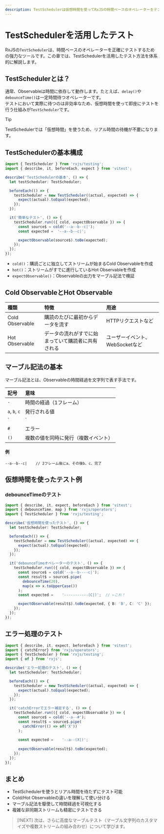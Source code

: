 ```yaml
---
description: TestSchedulerは仮想時間を使ってRxJSの時間ベースのオペレーターをテストできる強力なツールです。マーブル記法、ColdとHot Observableの扱い、debounceTimeやdelayなど時間依存処理の精密なユニットテスト方法を解説します。
---
```


# TestSchedulerを活用したテスト

RxJSの`TestScheduler`は、時間ベースのオペレーターを正確にテストするための強力なツールです。この章では、TestSchedulerを活用したテスト方法を体系的に解説します。

## TestSchedulerとは？

通常、Observableは時間に依存して動作します。たとえば、`delay()`や`debounceTime()`は一定時間待つオペレーターです。  
テストにおいて実際に待つのは非効率なため、仮想時間を使って即座にテストを行う仕組みが`TestScheduler`です。

> [!TIP]
> TestSchedulerでは「仮想時間」を使うため、リアル時間の待機が不要になります。

## TestSchedulerの基本構成

```ts
import { TestScheduler } from 'rxjs/testing';
import { describe, it, beforeEach, expect } from 'vitest';

describe('TestSchedulerの基本', () => {
  let testScheduler: TestScheduler;

  beforeEach(() => {
    testScheduler = new TestScheduler((actual, expected) => {
      expect(actual).toEqual(expected);
    });
  });

  it('簡単なテスト', () => {
    testScheduler.run(({ cold, expectObservable }) => {
      const source$ = cold('--a--b--c|');
      const expected =  '--a--b--c|';

      expectObservable(source$).toBe(expected);
    });
  });
});
```

- `cold()`：購読ごとに独立してストリームが始まるCold Observableを作成
- `hot()`：ストリームがすでに進行しているHot Observableを作成
- `expectObservable()`：Observableの出力をマーブル記法で検証


## Cold ObservableとHot Observable

|種類|特徴|用途|
|:---|:---|:---|
|Cold Observable|購読のたびに最初からデータを流す|HTTPリクエストなど|
|Hot Observable|データの流れがすでに始まっていて購読者に共有される|ユーザーイベント、WebSocketなど|


## マーブル記法の基本

マーブル記法とは、Observableの時間経過を文字列で表す手法です。

|記号|意味|
|:---|:---|
|`-`|時間の経過（1フレーム）|
|`a`, `b`, `c`|発行される値|
|`|`|完了|
|`#`|エラー|
|`() `|複数の値を同時に発行（複数イベント）|

#### 例

```
--a--b--c|    // 2フレーム後にa、その後b、c、完了
```


## 仮想時間を使ったテスト例

### debounceTimeのテスト

```ts
import { describe, it, expect, beforeEach } from 'vitest';
import { debounceTime, map } from 'rxjs/operators';
import { TestScheduler } from 'rxjs/testing';

describe('仮想時間を使ったテスト', () => {
  let testScheduler: TestScheduler;

  beforeEach(() => {
    testScheduler = new TestScheduler((actual, expected) => {
      expect(actual).toEqual(expected);
    });
  });

  it('debounceTimeオペレーターのテスト', () => {
    testScheduler.run(({ cold, expectObservable }) => {
      const source$ = cold('--a--b----c|');
      const result$ = source$.pipe(
        debounceTime(20),
        map(x => x.toUpperCase())
      );
      const expected =    '-----------(C|)';  // ←これ！

      expectObservable(result$).toBe(expected, { B: 'B', C: 'C' });
    });
  });
});
```


## エラー処理のテスト

```ts
import { describe, it, expect, beforeEach } from 'vitest';
import { catchError} from 'rxjs/operators';
import { TestScheduler } from 'rxjs/testing';
import { of } from 'rxjs';

describe('エラー処理のテスト', () => {
  let testScheduler: TestScheduler;

  beforeEach(() => {
    testScheduler = new TestScheduler((actual, expected) => {
      expect(actual).toEqual(expected);
    });
  });

  it('catchErrorでエラー補足する', () => {
    testScheduler.run(({ cold, expectObservable }) => {
      const source$ = cold('--a--#');
      const result$ = source$.pipe(
        catchError(() => of('X'))
      );
  
      const expected =    '--a--(X|)';
  
      expectObservable(result$).toBe(expected);
    });
  });
});
```


## まとめ

- TestSchedulerを使うとリアル時間を待たずにテスト可能
- Cold/Hot Observableの違いを理解して使い分ける
- マーブル記法を駆使して時間経過を可視化する
- 複雑な非同期ストリームも精密にテストできる

> [!NEXT]
> 次は、さらに高度なマーブルテスト（マーブル文字列のカスタマイズや複数ストリームの組み合わせ）について学びます。